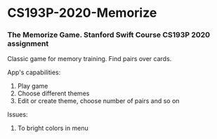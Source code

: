 # CS193P-2020-Memorize
### The Memorize Game. Stanford Swift Course CS193P 2020 assignment

Classic game for memory training. Find pairs over cards.

App's capabilities:
1. Play game
2. Choose different themes
3. Edit or create theme, choose number of pairs and so on


Issues:
1. To bright colors in menu
